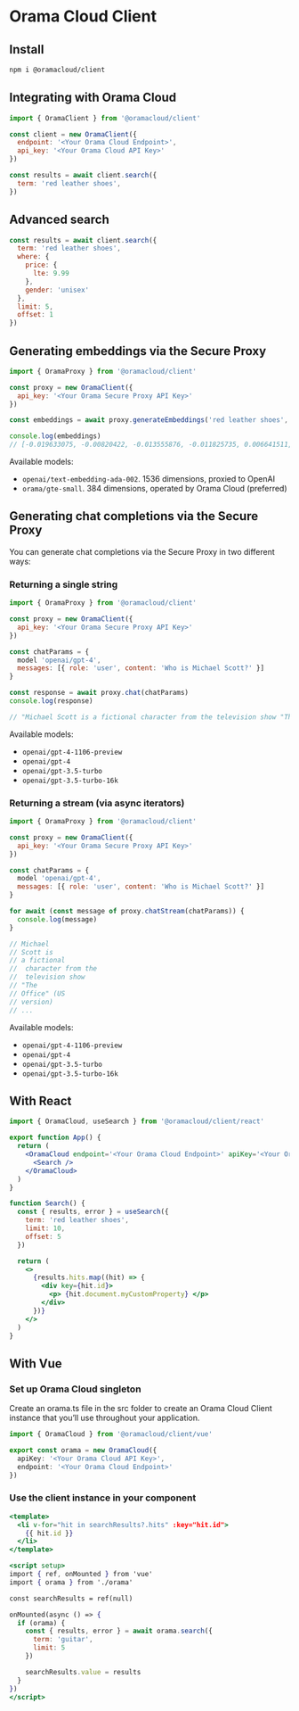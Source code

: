 # Orama Cloud Client

## Install

```sh
npm i @oramacloud/client
```

## Integrating with Orama Cloud

```js
import { OramaClient } from '@oramacloud/client'

const client = new OramaClient({
  endpoint: '<Your Orama Cloud Endpoint>',
  api_key: '<Your Orama Cloud API Key>'
})

const results = await client.search({
  term: 'red leather shoes',
})
```

## Advanced search

```js
const results = await client.search({
  term: 'red leather shoes',
  where: {
    price: {
      lte: 9.99
    },
    gender: 'unisex'
  },
  limit: 5,
  offset: 1
})
```

## Generating embeddings via the Secure Proxy

```js
import { OramaProxy } from '@oramacloud/client'

const proxy = new OramaClient({
  api_key: '<Your Orama Secure Proxy API Key>'
})

const embeddings = await proxy.generateEmbeddings('red leather shoes', 'openai/text-embedding-ada-002')

console.log(embeddings)
// [-0.019633075, -0.00820422, -0.013555876, -0.011825735, 0.006641511, -0.012948156, ...]
```

Available models:

- `openai/text-embedding-ada-002`. 1536 dimensions, proxied to OpenAI
- `orama/gte-small`. 384 dimensions, operated by Orama Cloud (preferred)

## Generating chat completions via the Secure Proxy

You can generate chat completions via the Secure Proxy in two different ways:

### Returning a single string

```js
import { OramaProxy } from '@oramacloud/client'

const proxy = new OramaClient({
  api_key: '<Your Orama Secure Proxy API Key>'
})

const chatParams = {
  model 'openai/gpt-4',
  messages: [{ role: 'user', content: 'Who is Michael Scott?' }]
}

const response = await proxy.chat(chatParams)
console.log(response)

// "Michael Scott is a fictional character from the television show "The Office" (US version) ..."
```

Available models:

- `openai/gpt-4-1106-preview`
- `openai/gpt-4`
- `openai/gpt-3.5-turbo`
- `openai/gpt-3.5-turbo-16k`

### Returning a stream (via async iterators)

```js
import { OramaProxy } from '@oramacloud/client'

const proxy = new OramaClient({
  api_key: '<Your Orama Secure Proxy API Key>'
})

const chatParams = {
  model 'openai/gpt-4',
  messages: [{ role: 'user', content: 'Who is Michael Scott?' }]
}

for await (const message of proxy.chatStream(chatParams)) {
  console.log(message)
}

// Michael
// Scott is
// a fictional
//  character from the
//  television show 
// "The
// Office" (US
// version)
// ...
```

Available models:

- `openai/gpt-4-1106-preview`
- `openai/gpt-4`
- `openai/gpt-3.5-turbo`
- `openai/gpt-3.5-turbo-16k`

## With React

```jsx
import { OramaCloud, useSearch } from '@oramacloud/client/react'

export function App() {
  return (
    <OramaCloud endpoint='<Your Orama Cloud Endpoint>' apiKey='<Your Orama Cloud API Key>'>
      <Search />
    </OramaCloud>
  )
}

function Search() {
  const { results, error } = useSearch({
    term: 'red leather shoes',
    limit: 10,
    offset: 5
  })

  return (
    <>
      {results.hits.map((hit) => {
        <div key={hit.id}>
          <p> {hit.document.myCustomProperty} </p>
        </div>
      })}
    </>
  )
}
```

## With Vue

### Set up Orama Cloud singleton

Create an orama.ts file in the src folder to create an Orama Cloud Client instance that you’ll use throughout your application.

```ts
import { OramaCloud } from '@oramacloud/client/vue'

export const orama = new OramaCloud({
  apiKey: '<Your Orama Cloud API Key>',
  endpoint: '<Your Orama Cloud Endpoint>'
})
```

### Use the client instance in your component

```jsx
<template>
  <li v-for="hit in searchResults?.hits" :key="hit.id">
    {{ hit.id }}
  </li>
</template>

<script setup>
import { ref, onMounted } from 'vue'
import { orama } from './orama'

const searchResults = ref(null)

onMounted(async () => {
  if (orama) {
    const { results, error } = await orama.search({
      term: 'guitar',
      limit: 5
    })

    searchResults.value = results
  }
})
</script>
```
